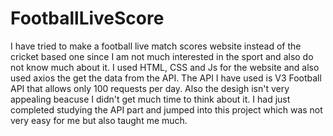 # FootballLiveScore
I have tried to make a football live match scores website instead of the cricket based one since I am not much interested in the sport and also do not know much about it.
I used HTML, CSS and Js for the website and also used axios the get the data from the API.
The API I have used is V3 Football API that allows only 100 requests per day.
Also the desigh isn't very appealing beacuse I didn't get much time to think about it.
I had just completed studying the API part and jumped into this project which was not very easy for me but also taught me much.
